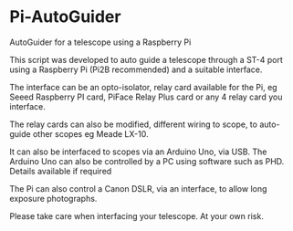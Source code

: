 # Pi-AutoGuider
AutoGuider for a telescope using a Raspberry Pi

This script was developed to auto guide a telescope through a ST-4 port using a Raspberry Pi (Pi2B recommended) 
and a suitable interface.

The interface can be an opto-isolator, relay card available for the Pi, eg Seeed Raspberry PI card, 
PiFace Relay Plus card or any 4 relay card you interface.

The relay cards can also be modified, different wiring to scope, to auto-guide other scopes eg Meade LX-10.

It can also be interfaced to scopes via an Arduino Uno, via USB. 
The Arduino Uno can also be controlled by a PC using software such as PHD. Details available if required

The Pi can also control a Canon DSLR, via an interface, to allow long exposure photographs.

Please take care when interfacing your telescope. At your own risk.
